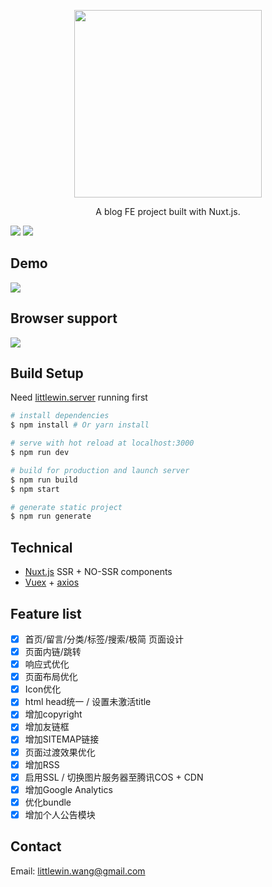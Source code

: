 <p align='center'>
  <p align='center'><img width='300' src='https://raw.githubusercontent.com/littlewin-wang/littlewin.wang/master/static/logo.png' /></p>
  <p align='center'>A blog FE project built with Nuxt.js.</p>
</p>

[![](https://img.shields.io/badge/product-NUXT-brightgreen.svg?style=flat-square)](https://nuxtjs.org/)
[![](https://img.shields.io/badge/blog-SSR-blue.svg?style=flat-square)](https://vuejs.org/v2/guide/ssr.html)

## Demo
![](https://raw.githubusercontent.com/littlewin-wang/littlewin.wang/master/static/screenshot.png)

## Browser support
![](https://github.com/littlewin-wang/hexo-theme-casual/raw/master/support.png)

## Build Setup
Need [littlewin.server](https://github.com/littlewin-wang/littlewin.server) running first

``` bash
# install dependencies
$ npm install # Or yarn install

# serve with hot reload at localhost:3000
$ npm run dev

# build for production and launch server
$ npm run build
$ npm start

# generate static project
$ npm run generate
```

## Technical
 - [Nuxt.js](https://nuxtjs.org/) SSR + NO-SSR components
 - [Vuex](https://vuex.vuejs.org/en/) + [axios](https://github.com/axios/axios) 

## Feature list
 - [x] 首页/留言/分类/标签/搜索/极简 页面设计
 - [x] 页面内链/跳转
 - [x] 响应式优化
 - [x] 页面布局优化
 - [x] Icon优化
 - [x] html head统一 / 设置未激活title
 - [x] 增加copyright
 - [x] 增加友链框
 - [x] 增加SITEMAP链接
 - [x] 页面过渡效果优化
 - [x] 增加RSS
 - [x] 启用SSL / 切换图片服务器至腾讯COS + CDN
 - [x] 增加Google Analytics
 - [x] 优化bundle
 - [x] 增加个人公告模块
 
## Contact
Email: [littlewin.wang@gmail.com](mailto:littlewin.wang@gmail.com)
